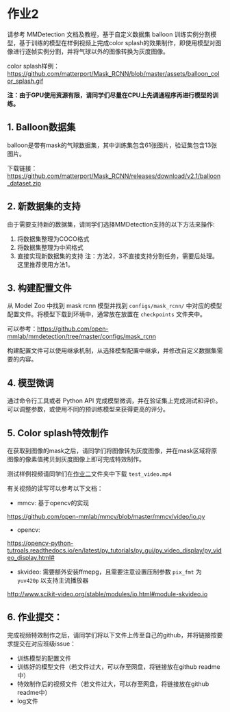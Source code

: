 # 作业2

请参考 MMDetection 文档及教程，基于自定义数据集 balloon 训练实例分割模型，基于训练的模型在样例视频上完成color splash的效果制作，即使用模型对图像进行逐帧实例分割，并将气球以外的图像转换为灰度图像。

color splash样例：
https://github.com/matterport/Mask_RCNN/blob/master/assets/balloon_color_splash.gif 


**注：由于GPU使用资源有限，请同学们尽量在CPU上先调通程序再进行模型的训练。**

## 1. Balloon数据集

balloon是带有mask的气球数据集，其中训练集包含61张图片，验证集包含13张图片。

下载链接：https://github.com/matterport/Mask_RCNN/releases/download/v2.1/balloon_dataset.zip 

## 2. 新数据集的支持

由于需要支持新的数据集，请同学们选择MMDetection支持的以下方法来操作:

1. 将数据集整理为COCO格式
2. 将数据集整理为中间格式
3. 直接实现新数据集的支持
注：方法2，3不直接支持分割任务，需要后处理。这里推荐使用方法1。

## 3. 构建配置文件

从 Model Zoo 中找到 mask rcnn 模型并找到 `configs/mask_rcnn/` 中对应的模型配置文件。将模型下载到环境中，通常放在放置在 `checkpoints` 文件夹中。

可以参考：https://github.com/open-mmlab/mmdetection/tree/master/configs/mask_rcnn 


构建配置文件可以使用继承机制，从选择模型配置中继承，并修改自定义数据集需要的内容。



## 4. 模型微调

通过命令行工具或者 Python API 完成模型微调，并在验证集上完成测试和评价。可以调整参数，或使用不同的预训练模型来获得更高的评分。


## 5. Color splash特效制作

在获取到图像的mask之后，请同学们将图像转为灰度图像，并在mask区域将原图像的像素值拷贝到灰度图像上即可完成特效制作。


测试样例视频请同学们在[作业二](https://github.com/open-mmlab/OpenMMLabCamp/tree/main/AI%20%E5%AE%9E%E6%88%98%E8%90%A5%E5%9F%BA%E7%A1%80%E7%8F%AD/%E4%BD%9C%E4%B8%9A%E4%BA%8C%E8%B5%84%E6%96%99)文件夹中下载 `test_video.mp4`


有关视频的读写可以参考以下文档：

- mmcv: 基于opencv的实现 

https://github.com/open-mmlab/mmcv/blob/master/mmcv/video/io.py 

- opencv:

https://opencv-python-tutroals.readthedocs.io/en/latest/py_tutorials/py_gui/py_video_display/py_video_display.html# 

- skvideo: 需要额外安装ffmepg，且需要注意设置压制参数 `pix_fmt` 为 `yuv420p` 以支持主流播放器

http://www.scikit-video.org/stable/modules/io.html#module-skvideo.io 


## 6. 作业提交：

完成视频特效制作之后，请同学们将以下文件上传至自己的github，并将链接按要求提交在对应班级issue：

* 训练模型的配置文件
* 训练好的模型文件（若文件过大，可以存至网盘，将链接放在github readme中）
* 特效制作后的视频文件（若文件过大，可以存至网盘，将链接放在github readme中）
* log文件
